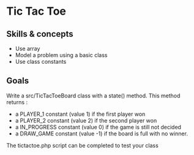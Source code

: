 # Tic Tac Toe

## Skills & concepts

* Use array
* Model a problem using a basic class
* Use class constants

## Goals

Write a src/TicTacToeBoard class with a state() method.
This method returns :

* a PLAYER_1 constant (value 1) if the first player won
* a PLAYER_2 constant (value 2) if the second player won
* a IN_PROGRESS constant (value 0) if the game is still not decided
* a DRAW_GAME constant (value -1) if the board is full with no winner.

The tictactoe.php script can be completed to test your class
